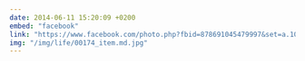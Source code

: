 ```yaml
---
date: 2014-06-11 15:20:09 +0200
embed: "facebook"
link: "https://www.facebook.com/photo.php?fbid=878691045479997&set=a.101362916546151.3465.100000173280073&type=3&theater"
img: "/img/life/00174_item.md.jpg"
---
```

